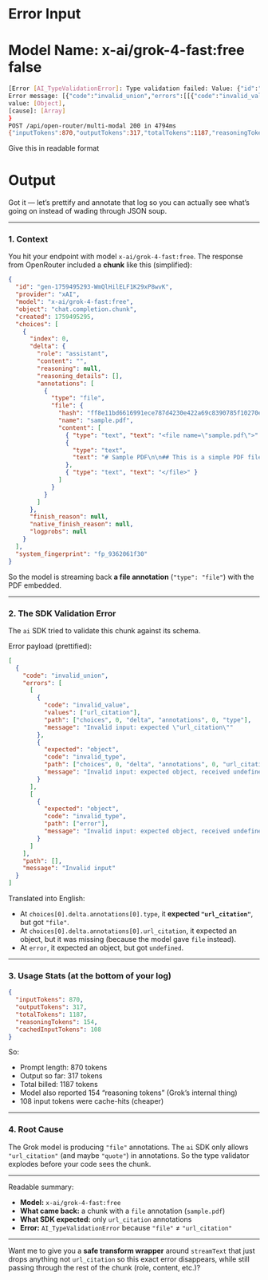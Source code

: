 # Error Input

# Model Name: x-ai/grok-4-fast:free false

```bash
[Error [AI_TypeValidationError]: Type validation failed: Value: {"id":"gen-1759495293-WmQlHilELF1K29xP8wvK","provider":"xAI","model":"x-ai/grok-4-fast:free","object":"chat.completion.chunk","created":1759495295,"choices":[{"index":0,"delta":{"role":"assistant","content":"","reasoning":null,"reasoning_details":[],"annotations":[{"type":"file","file":{"hash":"ff8e11bd6616991ece787d4230e422a69c8390785f10270e989415bfea7a9517","name":"sample.pdf","content":[{"type":"text","text":"<file name=\"sample.pdf\">"},{"type":"text","text":"# Sample PDF \n\n## This is a simple PDF file. Fun fun fun.\n\nLorem ipsum dolor sit amet, consectetuer adipiscing elit. Phasellus facilisis odio sed mi. Curabitur suscipit. Nullam vel nisi. Etiam semper ipsum ut lectus. Proin aliquam, erat eget pharetra commodo, eros mi condimentum quam, sed commodo justo quam ut velit. Integer a erat. Cras laoreet ligula cursus enim. Aenean scelerisque velit et tellus. Vestibulum dictum aliquet sem. Nulla facilisi. Vestibulum accumsan ante vitae elit. Nulla erat dolor, blandit in, rutrum quis, semper pulvinar, enim. Nullam varius congue risus. Vivamus sollicitudin, metus ut interdum eleifend, nisi tellus pellentesque elit, tristique accumsan eros quam et risus. Suspendisse libero odio, mattis sit amet, aliquet eget, hendrerit vel, nulla. Sed vitae augue. Aliquam erat volutpat. Aliquam feugiat vulputate nisl. Suspendisse quis nulla pretium ante pretium mollis. Proin velit ligula, sagittis at, egestas a, pulvinar quis, nisl.\n\nPellentesque sit amet lectus. Praesent pulvinar, nunc quis iaculis sagittis, justo quam lobortis tortor, sed vestibulum dui metus venenatis est. Nunc cursus ligula. Nulla facilisi. Phasellus ullamcorper consectetuer ante. Duis tincidunt, urna id condimentum luctus, nibh ante vulputate sapien, id sagittis massa orci ut enim. Pellentesque vestibulum convallis sem. Nulla consequat quam ut nisl. Nullam est. Curabitur tincidunt dapibus lorem. Proin velit turpis, scelerisque sit amet, iaculis nec, rhoncus ac, ipsum. Phasellus lorem arcu, feugiat eu, gravida eu, consequat molestie, ipsum. Nullam vel est ut ipsum volutpat feugiat. Aenean pellentesque.\n\nIn mauris. Pellentesque dui nisi, iaculis eu, rhoncus in, venenatis ac, ante. Ut odio justo, scelerisque vel, facilisis non, commodo a, pede. Cras nec massa sit amet tortor volutpat varius. Donec lacinia, neque a luctus aliquet, pede massa imperdiet ante, at varius lorem pede sed sapien. Fusce erat nibh, aliquet in, eleifend eget, commodo eget, erat. Fusce consectetuer. Cras risus tortor, porttitor nec, tristique sed, convallis semper, eros. Fusce vulputate ipsum a mauris. Phasellus mollis. Curabitur sed urna. Aliquam nec sapien non nibh pulvinar convallis. Vivamus facilisis augue quis quam. Proin cursus aliquet metus. Suspendisse lacinia. Nulla at tellus ac turpis eleifend scelerisque. Maecenas a pede vitae enim commodo interdum. Donec odio. Sed sollicitudin dui vitae justo.\n\nMorbi elit nunc, facilisis a, mollis a, molestie at, lectus. Suspendisse eget mauris eu tellus molestie cursus. Duis ut magna at justo dignissim condimentum. Cum sociis natoque penatibus et magnis dis parturient montes, nascetur ridiculus mus. Vivamus varius. Ut sit amet diam suscipit mauris ornare aliquam. Sed varius. Duis arcu. Etiam tristique massa eget dui. Phasellus congue. Aenean est erat, tincidunt eget, venenatis quis, commodo at, quam."},{"type":"text","text":"</file>"}]}}]},"finish_reason":null,"native_finish_reason":null,"logprobs":null}],"system_fingerprint":"fp_9362061f30"}.
Error message: [{"code":"invalid_union","errors":[[{"code":"invalid_value","values":["url_citation"],"path":["choices",0,"delta","annotations",0,"type"],"message":"Invalid input: expected \"url_citation\""},{"expected":"object","code":"invalid_type","path":["choices",0,"delta","annotations",0,"url_citation"],"message":"Invalid input: expected object, received undefined"}],[{"expected":"object","code":"invalid_type","path":["error"],"message":"Invalid input: expected object, received undefined"}]],"path":[],"message":"Invalid input"}]] {
value: [Object],
[cause]: [Array]
}
POST /api/open-router/multi-modal 200 in 4794ms
{"inputTokens":870,"outputTokens":317,"totalTokens":1187,"reasoningTokens":154,"cachedInputTokens":108}
```

Give this in readable format

# Output

Got it — let’s prettify and annotate that log so you can actually see what’s going on instead of wading through JSON soup.

---

### 1. Context

You hit your endpoint with model `x-ai/grok-4-fast:free`.
The response from OpenRouter included a **chunk** like this (simplified):

```json
{
  "id": "gen-1759495293-WmQlHilELF1K29xP8wvK",
  "provider": "xAI",
  "model": "x-ai/grok-4-fast:free",
  "object": "chat.completion.chunk",
  "created": 1759495295,
  "choices": [
    {
      "index": 0,
      "delta": {
        "role": "assistant",
        "content": "",
        "reasoning": null,
        "reasoning_details": [],
        "annotations": [
          {
            "type": "file",
            "file": {
              "hash": "ff8e11bd6616991ece787d4230e422a69c8390785f10270e989415bfea7a9517",
              "name": "sample.pdf",
              "content": [
                { "type": "text", "text": "<file name=\"sample.pdf\">" },
                {
                  "type": "text",
                  "text": "# Sample PDF\n\n## This is a simple PDF file. Fun fun fun.\n\nLorem ipsum..."
                },
                { "type": "text", "text": "</file>" }
              ]
            }
          }
        ]
      },
      "finish_reason": null,
      "native_finish_reason": null,
      "logprobs": null
    }
  ],
  "system_fingerprint": "fp_9362061f30"
}
```

So the model is streaming back **a file annotation** (`"type": "file"`) with the PDF embedded.

---

### 2. The SDK Validation Error

The `ai` SDK tried to validate this chunk against its schema.

Error payload (prettified):

```json
[
  {
    "code": "invalid_union",
    "errors": [
      [
        {
          "code": "invalid_value",
          "values": ["url_citation"],
          "path": ["choices", 0, "delta", "annotations", 0, "type"],
          "message": "Invalid input: expected \"url_citation\""
        },
        {
          "expected": "object",
          "code": "invalid_type",
          "path": ["choices", 0, "delta", "annotations", 0, "url_citation"],
          "message": "Invalid input: expected object, received undefined"
        }
      ],
      [
        {
          "expected": "object",
          "code": "invalid_type",
          "path": ["error"],
          "message": "Invalid input: expected object, received undefined"
        }
      ]
    ],
    "path": [],
    "message": "Invalid input"
  }
]
```

Translated into English:

- At `choices[0].delta.annotations[0].type`, it **expected `"url_citation"`**, but got `"file"`.
- At `choices[0].delta.annotations[0].url_citation`, it expected an object, but it was missing (because the model gave `file` instead).
- At `error`, it expected an object, but got `undefined`.

---

### 3. Usage Stats (at the bottom of your log)

```json
{
  "inputTokens": 870,
  "outputTokens": 317,
  "totalTokens": 1187,
  "reasoningTokens": 154,
  "cachedInputTokens": 108
}
```

So:

- Prompt length: 870 tokens
- Output so far: 317 tokens
- Total billed: 1187 tokens
- Model also reported 154 “reasoning tokens” (Grok’s internal thing)
- 108 input tokens were cache-hits (cheaper)

---

### 4. Root Cause

The Grok model is producing `"file"` annotations.
The `ai` SDK only allows `"url_citation"` (and maybe `"quote"`) in annotations.
So the type validator explodes before your code sees the chunk.

---

Readable summary:

- **Model:** `x-ai/grok-4-fast:free`
- **What came back:** a chunk with a `file` annotation (`sample.pdf`)
- **What SDK expected:** only `url_citation` annotations
- **Error:** `AI_TypeValidationError` because `"file"` ≠ `"url_citation"`

---

Want me to give you a **safe transform wrapper** around `streamText` that just drops anything not `url_citation` so this exact error disappears, while still passing through the rest of the chunk (role, content, etc.)?
